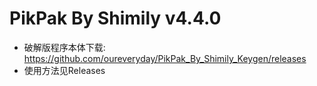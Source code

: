 # PikPak By Shimily v4.4.0

* 破解版程序本体下载: https://github.com/oureveryday/PikPak_By_Shimily_Keygen/releases
* 使用方法见Releases
